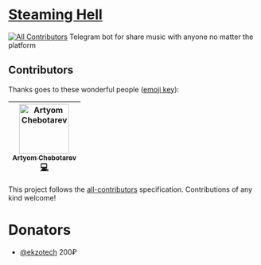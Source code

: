 # [Steaming Hell](https://teleg.run/streaminghell_bot)
[![All Contributors](https://img.shields.io/badge/all_contributors-1-orange.svg?style=flat-square)](#contributors)
Telegram bot for share music with anyone no matter the platform

## Contributors

Thanks goes to these wonderful people ([emoji key](https://github.com/all-contributors/all-contributors#emoji-key)):

<!-- ALL-CONTRIBUTORS-LIST:START - Do not remove or modify this section -->
<!-- prettier-ignore -->
| [<img src="https://avatars2.githubusercontent.com/u/8479647?v=4" width="100px;" alt="Artyom Chebotarev"/><br /><sub><b>Artyom Chebotarev</b></sub>](https://github.com/Derik117)<br />[💻](https://github.com/bukhalo/streaming-hell/commits?author=Derik117 "Code") |
| :---: |
<!-- ALL-CONTRIBUTORS-LIST:END -->

This project follows the [all-contributors](https://github.com/all-contributors/all-contributors) specification. Contributions of any kind welcome!

# Donators
- [@ekzotech](https://github.com/ekzotech) 200₽
